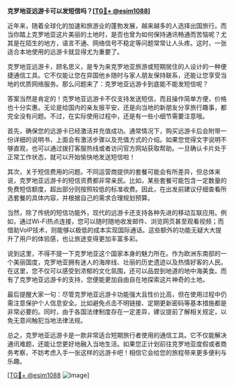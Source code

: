 **克罗地亚远游卡可以发短信吗？[[TG💪+ @esim1088](https://t.me/s/esim1088)]**

近年来，随着全球化的加速和旅游业的蓬勃发展，越来越多的人选择出国旅行。而当你踏上克罗地亚这片美丽的土地时，是否也曾为如何保持通讯畅通而苦恼呢？尤其是在陌生的地方，语言不通、网络信号不稳定等问题常常让人头疼。这时，一张适合本地使用的远游卡就显得尤为重要了。

克罗地亚远游卡，顾名思义，是专为来克罗地亚旅游或短期居住的人设计的一种便捷通信工具。它不仅能让您在异国他乡随时与家人朋友保持联系，还能让您享受当地的优质网络服务。那么问题来了：克罗地亚远游卡到底能不能发短信呢？

答案当然是肯定的！克罗地亚远游卡不仅支持发送短信，而且操作简单方便，价格也十分实惠。无论是给国内的亲友报平安，还是向当地的新朋友分享旅行趣事，都完全没有问题。不过，在实际使用过程中，还是有一些小细节需要注意哦。

首先，确保您的远游卡已经激活并充值成功。通常情况下，购买远游卡后会附带一份详细的说明书，上面会有激活步骤以及充值方式的介绍。如果您觉得文字说明不够直观，也可以通过拨打客服热线或者访问官方网站获取帮助。一旦确认卡片处于正常工作状态，就可以开始愉快地发送短信啦！

其次，关于短信费用的问题。不同运营商提供的套餐可能会有所差异，但总体来说，克罗地亚远游卡的短信资费都非常亲民。比如，某些套餐可能包含一定数量的免费短信额度，超出部分则按照较低的标准收费。因此，在出发前建议仔细查看所选套餐的具体内容，并根据自己的需求合理规划预算。

当然，除了传统的短信功能外，现代的远游卡还支持各种先进的移动互联应用。例如，通过Wi-Fi热点连接，您可以随时随地收发邮件、浏览网页甚至观看视频；而借助VoIP技术，则能够以极低的成本实现国际通话。这些额外的功能无疑大大提升了用户的体验感，也让旅途变得更加丰富多彩。

说到这里，不得不提一下克罗地亚这个国家本身的魅力所在。作为欧洲东南部的一个美丽国度，克罗地亚拥有迷人的海岸线、壮丽的历史遗迹以及热情好客的人民。在这里，您不仅可以感受到浓郁的文化氛围，还可以品尝到地道的地中海美食。而有了克罗地亚远游卡的支持，您便能更加自由自在地探索这片神奇的土地。

最后提醒大家一句：尽管克罗地亚远游卡功能强大且性价比高，但在使用过程中仍需注意保护个人信息安全。比如避免点击不明链接、定期更新密码等基本措施都是非常必要的。同时，由于各国法律制度存在一定差异，建议提前了解相关规定，以免无意间触犯当地法律法规。

总之，克罗地亚远游卡是一款非常适合短期旅行者使用的通信工具。它不仅能解决通讯难题，还能让您更好地融入当地生活。如果您正计划前往克罗地亚度假或者商务考察，不妨考虑入手一张这样的远游卡吧！相信它会给您的旅程带来更多便利与乐趣。

[[TG💪+ @esim1088](https://t.me/s/esim1088) ![Image](https://i.postimg.cc/4NQfJmqS/Snipaste-2025-05-13-00-14-12.png)]